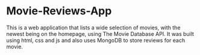 # Movie-Reviews-App

This is a web application that lists a wide selection of movies, with the newest being on the homepage, using The Movie Database API. It was built using html, css and js and also uses MongoDB to store reviews for each movie.
